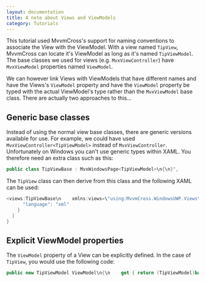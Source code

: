 ```yaml
---
layout: documentation
title: A note about Views and ViewModels
category: Tutorials
---
```

This tutorial used MvvmCross's support for naming conventions to associate the View with the ViewModel.  With a view named `TipView`, MvvmCross can locate it's ViewModel as long as it's named `TipViewModel`.  The base classes we used for views (e.g. `MvxViewController`) have `MvxViewModel` properties named `ViewModel`.  

We can however link Views with ViewModels that have different names and have the Views's `ViewModel` property and have the `ViewModel` property be typed with the actual ViewModel's type rather than the `MvxViewModel` base class.  There are actually two approaches to this...


## Generic base classes

Instead of using the normal view base classes, there are generic versions available for use.  For example, we could have used `MvxViewController<TipViewModel>` instead of `MvxViewController`.  Unfortunately on Windows you can't use generic types within XAML.  You therefore need an extra class such as this:


```c# 
public class TipViewBase : MvxWindowsPage<TipViewModel>\n{\n}",
```
The `TipView` class can then derive from this class and the following XAML can be used:
```c# 
<views:TipViewBase\n    xmlns:views=\"using:MvvmCross.WindowsUWP.Views\"\n    ...\n</views:TipViewBase>",
      "language": "xml"
    }
  ]
}
```

## Explicit ViewModel properties

The `ViewModel` property of a View can be explicitly defined.  In the case of `TipView`, you would use the following code:
```c# 
public new TipViewModel ViewModel\n{\n    get { return (TipViewModel)base.ViewModel; }\n    set { base.ViewModel = value; }\n}",
```